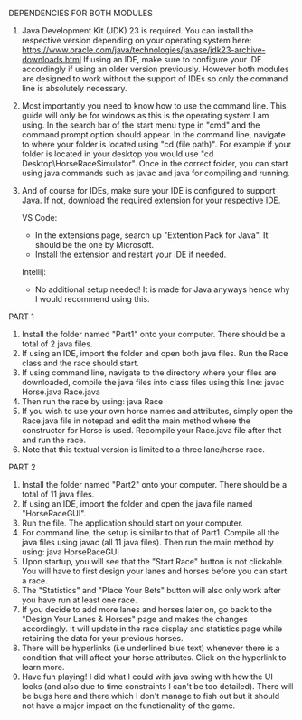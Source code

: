 DEPENDENCIES FOR BOTH MODULES
1. Java Development Kit (JDK) 23 is required. You can install the respective version depending on your operating system here: https://www.oracle.com/java/technologies/javase/jdk23-archive-downloads.html
   If using an IDE, make sure to configure your IDE accordingly if using an older version previously.
   However both modules are designed to work without the support of IDEs so only the command line is absolutely necessary.
2. Most importantly you need to know how to use the command line. This guide will only be for windows as this is the operating system I am using. In the search bar of the start menu type in "cmd" and the command prompt option should appear. In the command line, navigate to where    your folder is located using "cd (file path)". For example if your folder is located in your desktop you would use "cd Desktop\HorseRaceSimulator". Once in the correct folder, you can start using java commands such as javac and java for compiling and running.
3. And of course for IDEs, make sure your IDE is configured to support Java. If not, download the required extension for your respective IDE.

   VS Code:
   - In the extensions page, search up "Extention Pack for Java". It should be the one by Microsoft.
   - Install the extension and restart your IDE if needed.
   
   Intellij:
   - No additional setup needed! It is made for Java anyways hence why I would recommend using this.
    

PART 1
1. Install the folder named "Part1" onto your computer. There should be a total of 2 java files.
2. If using an IDE, import the folder and open both java files. Run the Race class and the race should start.
3. If using command line, navigate to the directory where your files are downloaded, compile the java files into class files using this line: javac Horse.java Race.java
4. Then run the race by using: java Race
5. If you wish to use your own horse names and attributes, simply open the Race.java file in notepad and edit the main method where the constructor for Horse is used. Recompile your Race.java file after that and run the race.
6. Note that this textual version is limited to a three lane/horse race.


PART 2
1. Install the folder named "Part2" onto your computer. There should be a total of 11 java files.
2. If using an IDE, import the folder and open the java file named "HorseRaceGUI".
3. Run the file. The application should start on your computer.
4. For command line, the setup is similar to that of Part1. Compile all the java files using javac (all 11 java files). Then run the main method by using: java HorseRaceGUI
5. Upon startup, you will see that the "Start Race" button is not clickable. You will have to first design your lanes and horses before you can start a race.
6. The "Statistics" and "Place Your Bets" button will also only work after you have run at least one race.
7. If you decide to add more lanes and horses later on, go back to the "Design Your Lanes & Horses" page and makes the changes accordingly. It will update in the race display and statistics page while retaining the data for your previous horses.
8. There will be hyperlinks (i.e underlined blue text) whenever there is a condition that will affect your horse attributes. Click on the hyperlink to learn more.
9. Have fun playing! I did what I could with java swing with how the UI looks (and also due to time constraints I can't be too detailed). There will be bugs here and there which I don't manage to fish out but it should not have a major impact on the functionality of the game.
